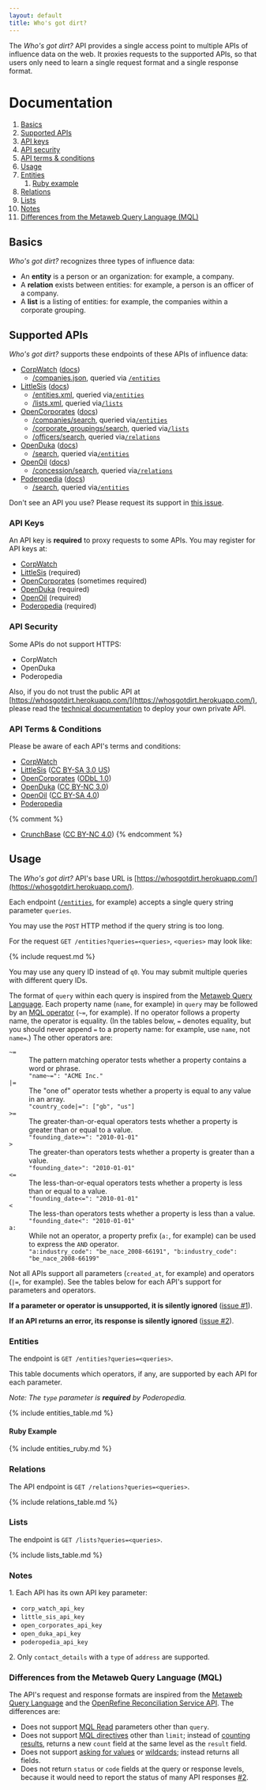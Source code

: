```yaml
---
layout: default
title: Who's got dirt?
---
```

The <i>Who's got dirt?</i> API provides a single access point to multiple APIs of influence data on the web. It proxies requests to the supported APIs, so that users only need to learn a single request format and a single response format.

<h1>Documentation</h1>

1. [Basics](#basics)
1. [Supported APIs](#supported-apis)
  1. [API keys](#api-keys)
  1. [API security](#api-security)
  1. [API terms & conditions](#api-terms-and-conditions)
1. [Usage](#usage)
  1. [Entities](#entities)
      1. [Ruby example](#entities-example-ruby)
  1. [Relations](#relations)
  1. [Lists](#lists)
  1. [Notes](#notes)
  1. [Differences from the Metaweb Query Language (MQL)](#differences-from-mql)


<h2 id="basics">Basics</h2>

<i>Who's got dirt?</i> recognizes three types of influence data:

* An **entity** is a person or an organization: for example, a company.
* A **relation** exists between entities: for example, a person is an officer of a company.
* A **list** is a listing of entities: for example, the companies within a corporate grouping.


<h2 id="supported-apis">Supported APIs</h2>

<i>Who's got dirt?</i> supports these endpoints of these APIs of influence data:

* [CorpWatch](http://corpwatch.org/) ([docs](http://api.corpwatch.org/))
  * [/companies.json](http://api.corpwatch.org/documentation/api_examples.html#A17), queried via [`/entities`](#entities)
* [LittleSis](http://littlesis.org/) ([docs](https://api.littlesis.org/))
  * [/entities.xml](http://api.littlesis.org/documentation#entities), queried via[`/entities`](#entities)
  * [/lists.xml](http://api.littlesis.org/documentation#lists), queried via[`/lists`](#lists)
* [OpenCorporates](https://opencorporates.com/) ([docs](https://api.opencorporates.com/))
  * [/companies/search](https://api.opencorporates.com/documentation/API-Reference), queried via[`/entities`](#entities)
  * [/corporate_groupings/search](https://api.opencorporates.com/documentation/API-Reference), queried via[`/lists`](#lists)
  * [/officers/search](https://api.opencorporates.com/documentation/API-Reference), queried via[`/relations`](#relations)
* [OpenDuka](http://www.openduka.org/) ([docs](http://www.openduka.org/index.php/api/documentation))
  * [/search](http://www.openduka.org/index.php/api/documentation), queried via[`/entities`](#entities)
* [OpenOil](http://openoil.net/) ([docs](http://openoil.net/openoil-api/))
  * [/concession/search](http://openoil.net/openoil-api/), queried via[`/relations`](#relations)
* [Poderopedia](http://www.poderopedia.org/) ([docs](http://api.poderopedia.org/))
  * [/search](http://api.poderopedia.org/search), queried via[`/entities`](#entities)

Don't see an API you use? Please request its support in [this issue](https://github.com/influencemapping/whos_got_dirt-gem/issues/3).


<h3 id="api-keys">API Keys</h3>

An API key is **required** to proxy requests to some APIs. You may register for API keys at:

* [CorpWatch](http://api.corpwatch.org/register.php)
* [LittleSis](http://api.littlesis.org/register) (required)
* [OpenCorporates](https://opencorporates.com/api_accounts/new) (sometimes required)
* [OpenDuka](http://www.openduka.org/index.php/api) (required)
* [OpenOil](http://openoil.net/openoil-api/) (required)
* [Poderopedia](https://poderopedia.3scale.net/login) (required)


<h3 id="api-security">API Security</h3>

Some APIs do not support HTTPS:

* CorpWatch
* OpenDuka
* Poderopedia

Also, if you do not trust the public API at [https://whosgotdirt.herokuapp.com/](https://whosgotdirt.herokuapp.com/), please read the [technical documentation](https://github.com/influencemapping/whos_got_dirt-server#deployment) to deploy your own private API.


<h3 id="api-terms-and-conditions">API Terms &amp; Conditions</h3>

Please be aware of each API's terms and conditions:

* [CorpWatch](http://api.corpwatch.org/register.php)
* [LittleSis](https://api.littlesis.org/documentation#license) ([CC BY-SA 3.0 US](https://creativecommons.org/licenses/by-sa/3.0/us/))
* [OpenCorporates](https://opencorporates.com/info/licence) ([ODbL 1.0](http://opendatacommons.org/licenses/odbl/1.0/))
* [OpenDuka](http://www.openduka.org/index.php/faq) ([CC BY-NC 3.0](https://creativecommons.org/licenses/by-nc/3.0/))
* [OpenOil](http://openoil.net/openoil-api/) ([CC BY-SA 4.0](https://creativecommons.org/licenses/by-sa/4.0/))
* [Poderopedia](http://www.poderopedia.org/poderopedia/pages/index/20)

{% comment %}
* [CrunchBase](http://data.crunchbase.com/page/accessing-the-dataset) ([CC BY-NC 4.0](https://creativecommons.org/licenses/by-nc/4.0/))
{% endcomment %}


<h2 id="usage">Usage</h2>

The <i>Who's got dirt?</i> API's base URL is [https://whosgotdirt.herokuapp.com/](https://whosgotdirt.herokuapp.com/).

Each endpoint ([`/entities`](#entities), for example) accepts a single query string parameter `queries`.

You may use the `POST` HTTP method if the query string is too long.

For the request `GET /entities?queries=<queries>`, `<queries>` may look like:

{% include request.md %}

You may use any query ID instead of `q0`. You may submit multiple queries with different query IDs.

The format of `query` within each query is inspired from the [Metaweb Query Language](http://mql.freebaseapps.com/index.html). Each property name (`name`, for example) in `query` may be followed by an [MQL operator](http://mql.freebaseapps.com/ch03.html#operators) (`~=`, for example). If no operator follows a property name, the operator is equality. (In the tables below, `=` denotes equality, but you should never append `=` to a property name: for example, use `name`, not `name=`.) The other operators are:

<dl>
  <dt><code>~=</code></dt>
  <dd>
    The pattern matching operator tests whether a property contains a word or phrase.<br>
    <code>"name~=": "ACME Inc."</code>
  </dd>
  <dt><code>|=</code></dt>
  <dd>
    The "one of" operator tests whether a property is equal to any value in an array.<br>
    <code>"country_code|=": ["gb", "us"]</code>
  </dd>
  <dt><code>&gt;=</code></dt>
  <dd>
    The greater-than-or-equal operators tests whether a property is greater than or equal to a value.<br>
    <code>"founding_date&gt;=": "2010-01-01"</code>
  </dd>
  <dt><code>&gt;</code></dt>
  <dd>
    The greater-than operators tests whether a property is greater than a value.<br>
    <code>"founding_date&gt;": "2010-01-01"</code>
  </dd>
  <dt><code>&lt;=</code></dt>
  <dd>
    The less-than-or-equal operators tests whether a property is less than or equal to a value.<br>
    <code>"founding_date&lt;=": "2010-01-01"</code>
  </dd>
  <dt><code>&lt;</code></dt>
  <dd>
    The less-than operators tests whether a property is less than a value.<br>
    <code>"founding_date&lt;": "2010-01-01"</code>
  </dd>
  <dt><code>a:</code></dt>
  <dd>
    While not an operator, a property prefix (<code>a:</code>, for example) can be used to express the <code>AND</code> operator.<br>
    <code>"a:industry_code": "be_nace_2008-66191", "b:industry_code": "be_nace_2008-66199"</code>
  </dd>
</dl>

Not all APIs support all parameters (`created_at`, for example) and operators (`|=`, for example). See the tables below for each API's support for parameters and operators.

**If a parameter or operator is unsupported, it is silently ignored** ([issue #1](https://github.com/influencemapping/whos_got_dirt-server/issues/1)).

**If an API returns an error, its response is silently ignored** ([issue #2](https://github.com/influencemapping/whos_got_dirt-server/issues/2)).


<h3 id="entities">Entities</h3>

The endpoint is `GET /entities?queries=<queries>`.

This table documents which operators, if any, are supported by each API for each parameter.

*Note: The `type` parameter is **required** by Poderopedia.*

{% include entities_table.md %}

<h4 id="entities-example-ruby">Ruby Example</h4>

{% include entities_ruby.md %}


<h3 id="relations">Relations</h3>

The API endpoint is `GET /relations?queries=<queries>`.

{% include relations_table.md %}


<h3 id="lists">Lists</h3>

The endpoint is `GET /lists?queries=<queries>`.

{% include lists_table.md %}


<h3 id="notes">Notes</h3>

<p id="note1">1. Each API has its own API key parameter:</p>

* `corp_watch_api_key`
* `little_sis_api_key`
* `open_corporates_api_key`
* `open_duka_api_key`
* `poderopedia_api_key`

<p id="note2">2. Only <code>contact_details</code> with a <code>type</code> of <code>address</code> are supported.</p>


<h3 id="differences-from-mql">Differences from the Metaweb Query Language (MQL)</h3>

The API's request and response formats are inspired from the [Metaweb Query Language](http://mql.freebaseapps.com/index.html) and the [OpenRefine Reconciliation Service API](https://github.com/OpenRefine/OpenRefine/wiki/Reconciliation-Service-API). The differences are:

* Does not support [MQL Read](https://developers.google.com/freebase/v1/mqlread) parameters other than `query`.
* Does not support [MQL directives](http://wiki.freebase.com/wiki/MQL_directives) other than `limit`; instead of [counting results](https://developers.google.com/freebase/mql/ch03#countingresults), returns a new `count` field at the same level as the `result` field.
* Does not support [asking for values](https://developers.google.com/freebase/mql/ch03#reviewvaluequeries) or [wildcards](https://developers.google.com/freebase/mql/ch03#wildcards); instead returns all fields.
* Does not return `status` or `code` fields at the query or response levels, because it would need to report the status of many API responses [#2](https://github.com/influencemapping/whos_got_dirt-server/issues/2).

